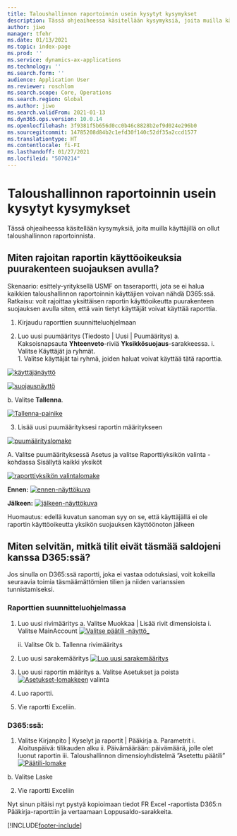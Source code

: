```yaml
---
title: Taloushallinnon raportoinnin usein kysytyt kysymykset
description: Tässä ohjeaiheessa käsitellään kysymyksiä, joita muilla käyttäjillä on ollut taloushallinnon raportoinnista.
author: jiwo
manager: tfehr
ms.date: 01/13/2021
ms.topic: index-page
ms.prod: ''
ms.service: dynamics-ax-applications
ms.technology: ''
ms.search.form: ''
audience: Application User
ms.reviewer: roschlom
ms.search.scope: Core, Operations
ms.search.region: Global
ms.author: jiwo
ms.search.validFrom: 2021-01-13
ms.dyn365.ops.version: 10.0.14
ms.openlocfilehash: 3f9381f5b656d0cc0b46c8828b2ef9d024e296b0
ms.sourcegitcommit: 14785208d84b2c1efd30f140c52df35a2ccd1577
ms.translationtype: HT
ms.contentlocale: fi-FI
ms.lasthandoff: 01/27/2021
ms.locfileid: "5070214"
---
```

# <a name="financial-reporting-faq"></a>Taloushallinnon raportoinnin usein kysytyt kysymykset 

Tässä ohjeaiheessa käsitellään kysymyksiä, joita muilla käyttäjillä on ollut taloushallinnon raportoinnista. 


## <a name="how-do-i-restrict-access-to-a-report-using-tree-security"></a>Miten rajoitan raportin käyttöoikeuksia puurakenteen suojauksen avulla?

Skenaario: esittely-yrityksellä USMF on taseraportti, jota se ei halua kaikkien taloushallinnon raportoinnin käyttäjien voivan nähdä D365:ssä. Ratkaisu: voit rajoittaa yksittäisen raportin käyttöoikeutta puurakenteen suojauksen avulla siten, että vain tietyt käyttäjät voivat käyttää raporttia. 

1.  Kirjaudu raporttien suunnitteluohjelmaan

2.  Luo uusi puumääritys (Tiedosto | Uusi | Puumääritys) a.    Kaksoisnapsauta **Yhteenveto**-riviä **Yksikkösuojaus**-sarakkeessa.
  i.    Valitse Käyttäjät ja ryhmät.  
          1. Valitse käyttäjät tai ryhmä, joiden haluat voivat käyttää tätä raporttia. 
          
[![käyttäjänäyttö](./media/FR-FAQ_users.png)](./media/FR-FAQ_users.png)

[![suojausnäyttö](./media/FR-FAQ_security.jpg)](./media/FR-FAQ_security.jpg)

  b.    Valitse **Tallenna**.
  
[![Tallenna-painike](./media/FR-FAQ_save.png)](./media/FR-FAQ_save.png)

3.  Lisää uusi puumäärityksesi raportin määritykseen

[![puumäärityslomake](./media/FR-FAQ_tree-definition.jpg)](./media/FR-FAQ_tree-definition.jpg)

A.  Valitse puumäärityksessä Asetus ja valitse Raporttiyksikön valinta -kohdassa Sisällytä kaikki yksiköt

[![raporttiyksikön valintalomake](./media/FR-FAQ_reporting-unit-selection.jpg)](./media/FR-FAQ_reporting-unit-selection.jpg)

**Ennen:** [![ennen-näyttökuva](./media/FR-FAQ_before.png)](./media/FR-FAQ_before.png)

**Jälkeen:** [![jälkeen-näyttökuva](./media/FR-FAQ_after.png)](./media/FR-FAQ_after.png)

Huomautus: edellä kuvatun sanoman syy on se, että käyttäjällä ei ole raportin käyttöoikeutta yksikön suojauksen käyttöönoton jälkeen



## <a name="how-do-i-determine-which-accounts-do-not-matching-my-balances-in-d365"></a>Miten selvitän, mitkä tilit eivät täsmää saldojeni kanssa D365:ssä?

Jos sinulla on D365:ssä raportti, joka ei vastaa odotuksiasi, voit kokeilla seuraavia toimia täsmäämättömien tilien ja niiden varianssien tunnistamiseksi. 

### <a name="in-financial-reporter-report-designer"></a>Raporttien suunnitteluohjelmassa

1.  Luo uusi rivimääritys a.    Valitse Muokkaa | Lisää rivit dimensioista i.  Valitse MainAccount [![Valitse päätili ‑näyttö_](./media/FR-FAQ_selectmain_.png)](./media/FR-FAQ_selectmain_.png)
    
    ii. Valitse Ok b.    Tallenna rivimääritys

2.  Luo uusi sarakemääritys     [![Luo uusi sarakemääritys](./media/FR-FAQ_column.png)](./media/FR-FAQ_column.png)

3.  Luo uusi raportin määritys a.    Valitse Asetukset ja poista [![Asetukset-lomakkeen](./media/FR-FAQ_settings.png)](./media/FR-FAQ_settings.png) valinta
   
4.  Luo raportti. 

5.  Vie raportti Exceliin.

### <a name="in-d365"></a>D365:ssä: 
1.  Valitse Kirjanpito | Kyselyt ja raportit | Pääkirja a.    Parametrit i.  Aloituspäivä: tilikauden alku ii. Päivämäärään: päivämäärä, jolle olet luonut raportin iii.    Taloushallinnon dimensioyhdistelmä ”Asetettu päätili” [![Päätili-lomake](./media/FR-FAQ_mainacct.png)](./media/FR-FAQ_mainacct.png)
      
  b.    Valitse Laske

2.  Vie raportti Exceliin

Nyt sinun pitäisi nyt pystyä kopioimaan tiedot FR Excel -raportista D365:n Pääkirja-raporttiin ja vertaamaan Loppusaldo-sarakkeita.


[!INCLUDE[footer-include](../../includes/footer-banner.md)]